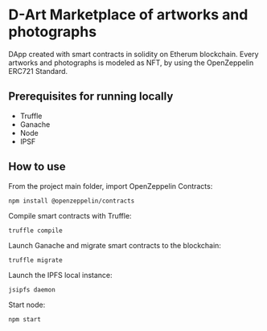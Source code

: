 # D-Art Marketplace of artworks and photographs 
DApp created with smart contracts in solidity on Etherum blockchain. Every artworks and photographs is modeled as NFT, by using the OpenZeppelin ERC721 Standard.
## Prerequisites for running locally
- Truffle
- Ganache
- Node
- IPSF
## How to use
From the project main folder, 
import OpenZeppelin Contracts:
```
npm install @openzeppelin/contracts
```
Compile smart contracts with Truffle:
```
truffle compile
```
Launch Ganache and migrate smart contracts to the blockchain:
```
truffle migrate
```
Launch the IPFS local instance:
```
jsipfs daemon 
```
Start node:
```
npm start 
```
